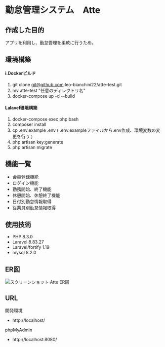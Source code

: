 # 勤怠管理システム　Atte

## 作成した目的
アプリを利用し、勤怠管理を柔軟に行うため。

## 環境構築
#### i.Dockerビルド

1. git clone git@github.com:leo-bianchini22/atte-test.git
2. mv atte-test "任意のディレクトリ名"
3. docker-compose up -d --build

#### Lalavel環境構築
1. docker-compose exec php bash
2. composer install
3. cp .env.example .env
  ( .env.exampleファイルから.env作成、環境変数の変更を行う )
4. php artisan key:generate
5. php artisan migrate

## 機能一覧
* 会員登録機能
* ログイン機能
* 勤務開始、終了機能
* 休憩開始、休憩終了機能
* 日付別勤怠情報取得
* 従業員別勤怠情報取得

## 使用技術
* PHP 8.3.0
* Laravel 8.83.27
* Laravel/fortify 1.19
* mysql 8.2.0

## ER図
![スクリーンショット  Atte ER図](https://github.com/leo-bianchini22/atte-test/assets/149698762/2e503e42-c370-4069-a5a5-24b92cbce9aa)

## URL
開発環境
* http://localhost/

phpMyAdmin
* http://localhost:8080/
